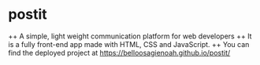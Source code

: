 # postit
++ A simple, light weight communication platform for web developers
++ It is a fully front-end app made with HTML, CSS and JavaScript.
++ You can find the deployed project at https://belloosagienoah.github.io/postit/
